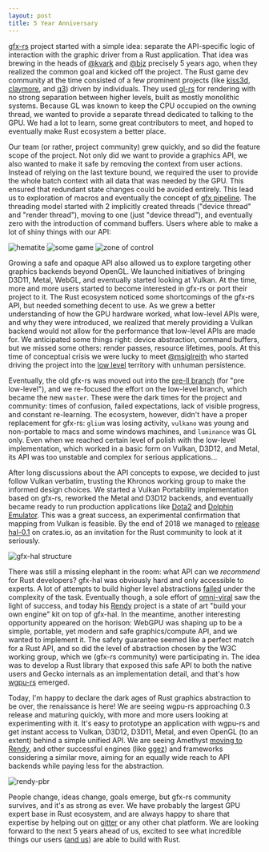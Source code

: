 ```yaml
---
layout: post
title: 5 Year Anniversary
---
```


[gfx-rs](https://github.com/gfx-rs) project started with a simple idea: separate the API-specific logic of interaction with the graphic driver from a Rust application. That idea was brewing in the heads of [@kvark](https://github.com/kvark) and [@bjz](https://github.com/brendanzab) precisely 5 years ago, when they realized the common goal and kicked off the project. The Rust game dev community at the time consisted of a few prominent projects (like [kiss3d](https://github.com/sebcrozet/kiss3d), [claymore](https://github.com/kvark/claymore-game), and [q3](https://github.com/jeaye/q3)) driven by individuals. They used [gl-rs](https://github.com/brendanzab/gl-rs) for rendering with no strong separation between higher levels, built as mostly monolithic systems. Because GL was known to keep the CPU occupied on the owning thread, we wanted to provide a separate thread dedicated to talking to the GPU. We had a lot to learn, some great contributors to meet, and hoped to eventually make Rust ecosystem a better place.

Our team (or rather, project community) grew quickly, and so did the feature scope of the project. Not only did we want to provide a graphics API, we also wanted to make it safe by removing the context from user actions. Instead of relying on the last texture bound, we required the user to provide the whole batch context with all data that was needed by the GPU. This ensured that redundant state changes could be avoided entirely. This lead us to exploration of macros and eventually the concept of [gfx pipeline](http://gfx-rs.github.io/2016/01/22/pso.html). The threading model started with 2 implicitly created threads ("device thread" and "render thread"), moving to one (just "device thread"), and eventually zero with the introduction of command buffers. Users where able to make a lot of shiny things with our API:

![hematite](https://github.com/PistonDevelopers/hematite/raw/a891a8c151a498df80e97cce2a97851aba8d65f4/screenshot.png)
![some game](https://camo.githubusercontent.com/f59e1651986bf54fa02f18c64092db8b3ee9502f/687474703a2f2f696d6167652e70726e747363722e636f6d2f696d6167652f32663165633564343737653034326464613263323933323363396634396162342e706e67)
![zone of control](https://camo.githubusercontent.com/fb8c95650fba27061e58e76f17ff8460a41b3312/687474703a2f2f692e696d6775722e636f6d2f504f68534c77682e706e67)

Growing a safe and opaque API also allowed us to explore targeting other graphics backends beyond OpenGL. We launched initiatives of bringing D3D11, Metal, WebGL, and eventually started looking at Vulkan. At the time, more and more users started to become interested in gfx-rs or port their project to it. The Rust ecosystem noticed some shortcomings of the gfx-rs API, but needed something decent to use. As we grew a better understanding of how the GPU hardware worked, what low-level APIs were, and why they were introduced, we realized that merely providing a Vulkan backend would not allow for the performance that low-level APIs are made for. We anticipated some things right: device abstraction, command buffers, but we missed some others: render passes, resource lifetimes, pools. At this time of conceptual crisis we were lucky to meet [@msiglreith](https://github.com/msiglreith) who started driving the project into the [low level](http://gfx-rs.github.io/2017/07/24/low-level.html) territory with unhuman persistence.

Eventually, the old gfx-rs was moved out into the [pre-ll branch](https://github.com/gfx-rs/gfx/tree/pre-ll) (for "pre low-level"), and we re-focused the effort on the low-level branch, which became the new `master`. These were the dark times for the project and community: times of confusion, failed expectations, lack of visible progress, and constant re-learning. The ecosystem, however, didn't have a proper replacement for gfx-rs: `glium` was losing activity, `vulkano` was young and non-portable to macs and some windows machines, and `luminance` was GL only. Even when we reached certain level of polish with the low-level implementation, which worked in a basic form on Vulkan, D3D12, and Metal, its API was too unstable and complex for serious applications...

After long discussions about the API concepts to expose, we decided to just follow Vulkan verbatim, trusting the Khronos working group to make the informed design choices. We started a Vulkan Portability implementation based on gfx-rs, reworked the Metal and D3D12 backends, and eventually became ready to run production applications like [Dota2](http://gfx-rs.github.io/2018/08/10/dota2-macos-performance.html) and [Dolphin Emulator](http://gfx-rs.github.io/2019/03/22/doplhin-macos-performance.html). This was a great success, an experimental confirmation that mapping from Vulkan is feasible. By the end of 2018 we managed to [release hal-0.1](http://gfx-rs.github.io/2018/12/27/this-year.html) on crates.io, as an invitation for the Rust community to look at it seriously.

![gfx-hal structure](https://github.com/gfx-rs/gfx/raw/4090c754fffffdc771aa9a26bcb352fc095c29f3/info/hal.svg)

There was still a missing elephant in the room: what API can we *recommend* for Rust developers? gfx-hal was obviously hard and only accessible to experts. A lot of attempts to build higher level abstractions [failed](https://github.com/gfx-rs/gfx-render) under the complexity of the task. Eventually though, a sole effort of [omni-viral](https://github.com/omni-viral) saw the light of success, and today his [Rendy](https://github.com/amethyst/rendy) project is a state of art "build your own engine" kit on top of gfx-hal. In the meantime, another interesting opportunity appeared on the horison: WebGPU was shaping up to be a simple, portable, yet modern and safe graphics/compute API, and we wanted to implement it. The safety guarantee seemed like a perfect match for a Rust API, and so did the level of abstraction chosen by the W3C working group, which we (gfx-rs community) were participating in. The idea was to develop a Rust library that exposed this safe API to both the native users and Gecko internals as an implementation detail, and that's how [wgpu-rs](http://gfx-rs.github.io/2019/03/06/wgpu.html) emerged.

Today, I'm happy to declare the dark ages of Rust graphics abstraction to be over, the renaissance is here! We are seeing wgpu-rs approaching 0.3 release and maturing quickly, with more and more users looking at experimenting with it. It's easy to prototype an application with wgpu-rs and get instant access to Vulkan, D3D12, D3D11, Metal, and even OpenGL (to an extent) behind a simple unified API. We are seeing Amethyst [moving to Rendy](https://amethyst.rs/posts/twia-16), and other successful engines (like [ggez](https://github.com/ggez/ggez)) and frameworks considering a similar move, aiming for an equally wide reach to API backends while paying less for the abstraction.

![rendy-pbr](https://github.com/termhn/rendy-pbr/raw/846539785f42ee8b5405c874fb19d12f2e34b4f0/screenshots/ibl1.png)

People change, ideas change, goals emerge, but gfx-rs community survives, and it's as strong as ever. We have probably the largest GPU expert base in Rust ecosystem, and are always happy to share that expertise by helping out on [gitter](https://gitter.im/gfx-rs/gfx) or any other chat platform. We are looking forward to the next 5 years ahead of us, excited to see what incredible things our users ([and us](https://github.com/kvark/vange-rs)) are able to build with Rust.
